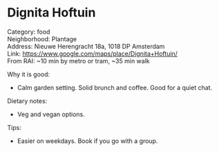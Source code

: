 # Dignita Hoftuin

Category: food  
Neighborhood: Plantage  
Address: Nieuwe Herengracht 18a, 1018 DP Amsterdam  
Link: https://www.google.com/maps/place/Dignita+Hoftuin/  
From RAI: ~10 min by metro or tram, ~35 min walk

Why it is good:
- Calm garden setting. Solid brunch and coffee. Good for a quiet chat.

Dietary notes:
- Veg and vegan options.

Tips:
- Easier on weekdays. Book if you go with a group.
